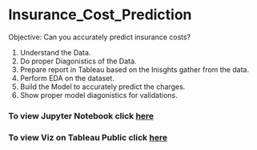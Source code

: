 # Insurance_Cost_Prediction

Objective: Can you accurately predict insurance costs?

1. Understand the Data.
2. Do proper Diagonistics of the Data.
3. Prepare report in Tableau based on the Inisghts gather from the data.
4. Perform EDA on the dataset.
5. Build the Model to accurately predict the charges.
6. Show proper model diagonistics for validations.

### To view Jupyter Notebook click [here](https://github.com/SrutiDutta/Insurance_Cost_Prediction/blob/main/Regression%20assignment--Insurance%20costs%20prediction.ipynb)

### To view Viz on Tableau Public click [here](https://public.tableau.com/app/profile/sruti2331/viz/INSURANCECOSTANALYSISDASHBOARD/Dashboard1?publish=yes)
